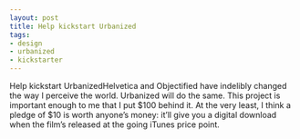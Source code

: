 ```yaml
---
layout: post
title: Help kickstart Urbanized
tags:
- design
- urbanized
- kickstarter
---
```

Help kickstart UrbanizedHelvetica and Objectified have indelibly changed the way I perceive the world. Urbanized will do the same. This project is important enough to me that I put $100 behind it. At the very least, I think a pledge of $10 is worth anyone’s money: it’ll give you a digital download when the film’s released at the going iTunes price point.
